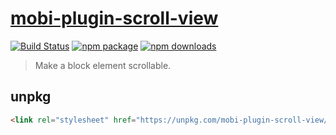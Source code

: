 # [mobi-plugin-scroll-view](https://mobi-css.github.io/mobi-plugin-scroll-view/)

[![Build Status](https://img.shields.io/travis/mobi-css/mobi-plugin-scroll-view.svg)](https://travis-ci.org/mobi-css/mobi-plugin-scroll-view) [![npm package](https://img.shields.io/npm/v/mobi-plugin-scroll-view.svg)](https://www.npmjs.org/package/mobi-plugin-scroll-view) [![npm downloads](http://img.shields.io/npm/dm/mobi-plugin-scroll-view.svg)](https://www.npmjs.org/package/mobi-plugin-scroll-view) 

> Make a block element scrollable.

## unpkg

```html
<link rel="stylesheet" href="https://unpkg.com/mobi-plugin-scroll-view/dist/mobi-plugin-scroll-view.min.css" />
```
